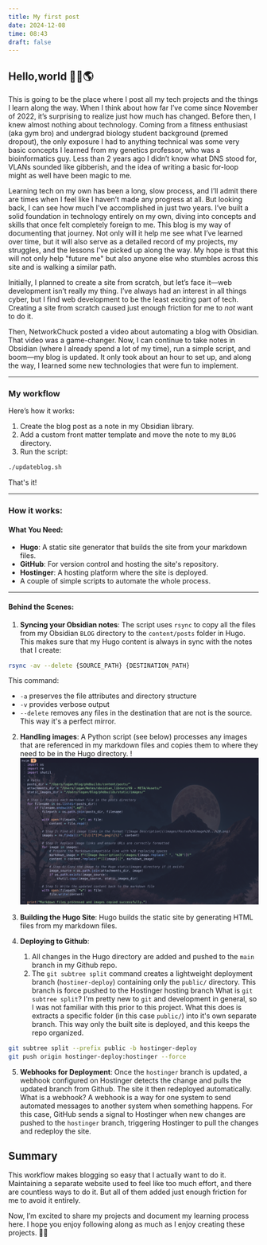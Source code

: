 ```yaml
---
title: My first post
date: 2024-12-08
time: 08:43
draft: false
---
```

## Hello,world 👋🏻🌎
This is going to be the place where I post all my tech projects and the things I learn along the way. When I think about how far I’ve come since November of 2022, it’s surprising to realize just how much has changed. Before then, I knew almost nothing about technology. Coming from a fitness enthusiast (aka gym bro) and undergrad biology student background (premed dropout), the only exposure I had to anything technical was some very basic concepts I learned from my genetics professor, who was a bioinformatics guy. Less than 2 years ago I didn’t know what DNS stood for, VLANs sounded like gibberish, and the idea of writing a basic for-loop might as well have been magic to me.

Learning tech on my own has been a long, slow process, and I’ll admit there are times when I feel like I haven’t made any progress at all. But looking back, I can see how much I’ve accomplished in just two years. I’ve built a solid foundation in technology entirely on my own, diving into concepts and skills that once felt completely foreign to me. This blog is my way of documenting that journey. Not only will it help me see what I’ve learned over time, but it will also serve as a detailed record of my projects, my struggles, and the lessons I’ve picked up along the way. My hope is that this will not only help "future me" but also anyone else who stumbles across this site and is walking a similar path.

Initially, I planned to create a site from scratch, but let’s face it—web development isn’t really my thing. I’ve always had an interest in all things cyber, but I find web development to be the least exciting part of tech. Creating a site from scratch caused just enough friction for me to _not_ want to do it.

Then, NetworkChuck posted a video about automating a blog with Obsidian. That video was a game-changer. Now, I can continue to take notes in Obsidian (where I already spend a lot of my time), run a simple script, and boom—my blog is updated. It only took about an hour to set up, and along the way, I learned some new technologies that were fun to implement.

---
### My workflow

Here’s how it works:

1. Create the blog post as a note in my Obsidian library.
2. Add a custom front matter template and move the note to my `BLOG` directory.
3. Run the script:
```bash
./updateblog.sh
```

That's it! 

---
### How it works:
#### **What You Need:**

- **Hugo**: A static site generator that builds the site from your markdown files.
- **GitHub**: For version control and hosting the site's repository.
- **Hostinger**: A hosting platform where the site is deployed.
- A couple of simple scripts to automate the whole process.

---
#### Behind the Scenes:
1. **Syncing your Obsidian notes**: The script uses `rsync` to copy all the files from my Obsidian `BLOG` directory to the `content/posts` folder in Hugo. This makes sure that my Hugo content is always in sync with the notes that I create:
```bash
rsync -av --delete {SOURCE_PATH} {DESTINATION_PATH}
```

This command:
- `-a` preserves the file attributes and directory structure
- `-v` provides verbose output
- `--delete` removes any files in the destination that are not is the source. This way it's a perfect mirror.

2. **Handling images**: A Python script (see below) processes any images that are referenced in my markdown files and copies them to where they need to be in the Hugo directory.
!![Image Description](/images/Pasted%20image%2020241208085952.png)

3. **Building the Hugo Site**: Hugo builds the static site by generating HTML files from my markdown files. 
4. **Deploying to Github**: 
	1. All changes in the Hugo directory are added and pushed to the `main` branch in my Github repo.
	2. The `git subtree split` command creates a lightweight deployment branch (`hostiner-deploy`) containing only the `public/` directory. This branch is force pushed to the Hostinger hosting branch
	What is `git subtree split`? I'm pretty new to `git` and development in general, so I was not familiar with this prior to this project. What this does is extracts a specific folder (in this case `public/`) into it's own separate branch. This way only the built site is deployed, and this keeps the repo organized. 
```bash
git subtree split --prefix public -b hostinger-deploy
git push origin hostinger-deploy:hostinger --force
```

5. **Webhooks for Deployment**: Once the `hostinger` branch is updated, a webhook configured on Hostinger detects the change and pulls the updated branch from Github. The site it then redeployed automatically.
	What is a webhook? A webhook is a way for one system to send automated messages to another system when something happens. For this case, GitHub sends a signal to Hostinger when new changes are pushed to the `hostinger` branch, triggering Hostinger to pull the changes and redeploy the site.

## Summary
This workflow makes blogging so easy that I actually want to do it. Maintaining a separate website used to feel like too much effort, and there are countless ways to do it. But all of them added just enough friction for me to avoid it entirely.

Now, I’m excited to share my projects and document my learning process here. I hope you enjoy following along as much as I enjoy creating these projects. 🚀🎸


